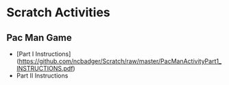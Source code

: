 Scratch Activities
==================

Pac Man Game
------------
* [Part I Instructions] (https://github.com/ncbadger/Scratch/raw/master/PacManActivityPart1_INSTRUCTIONS.pdf)
* Part II Instructions
